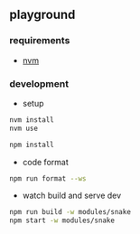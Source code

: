 ## playground

### requirements
- [nvm](https://github.com/nvm-sh/nvm)


### development

- setup
```bash
nvm install
nvm use

npm install
```

- code format
```bash
npm run format --ws
```

- watch build and serve dev
```bash
npm run build -w modules/snake
npm start -w modules/snake
```
